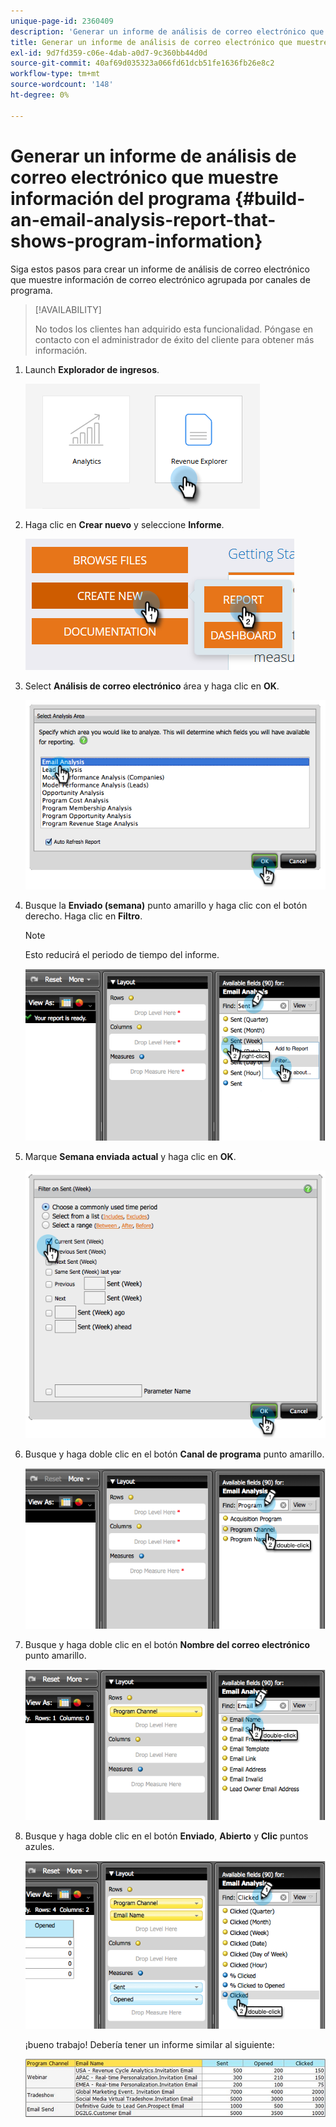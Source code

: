 ```yaml
---
unique-page-id: 2360409
description: 'Generar un informe de análisis de correo electrónico que muestre información del programa: Documentos de Marketo: Documentación del producto'
title: Generar un informe de análisis de correo electrónico que muestre información del programa
exl-id: 9d7fd359-c06e-4dab-a0d7-9c360bb44d0d
source-git-commit: 40af69d035323a066fd61dcb51fe1636fb26e8c2
workflow-type: tm+mt
source-wordcount: '148'
ht-degree: 0%

---
```


# Generar un informe de análisis de correo electrónico que muestre información del programa {#build-an-email-analysis-report-that-shows-program-information}

Siga estos pasos para crear un informe de análisis de correo electrónico que muestre información de correo electrónico agrupada por canales de programa.

>[!AVAILABILITY]
>
>No todos los clientes han adquirido esta funcionalidad. Póngase en contacto con el administrador de éxito del cliente para obtener más información.

1. Launch **Explorador de ingresos**.

   ![](assets/report-that-shows-program-information-1.png)

1. Haga clic en **Crear nuevo** y seleccione **Informe**.

   ![](assets/report-that-shows-program-information-2.png)

1. Select **Análisis de correo electrónico** área y haga clic en **OK**.

   ![](assets/image2014-9-17-19-3a43-3a20.png)

1. Busque la **Enviado (semana)** punto amarillo y haga clic con el botón derecho. Haga clic en **Filtro**.

   >[!NOTE]
   >
   >Esto reducirá el periodo de tiempo del informe.

   ![](assets/image2014-9-17-19-3a43-3a49.png)

1. Marque **Semana enviada actual** y haga clic en **OK**.

   ![](assets/image2014-9-17-19-3a43-3a59.png)

1. Busque y haga doble clic en el botón **Canal de programa** punto amarillo.

   ![](assets/image2014-9-17-19-3a44-3a14.png)

1. Busque y haga doble clic en el botón **Nombre del correo electrónico** punto amarillo.

   ![](assets/image2014-9-17-19-3a44-3a34.png)

1. Busque y haga doble clic en el botón **Enviado**, **Abierto** y **Clic** puntos azules.

   ![](assets/image2014-9-17-19-3a44-3a41.png)

   ¡bueno trabajo! Debería tener un informe similar al siguiente:

   ![](assets/image2014-9-17-19-3a45-3a1.png)
